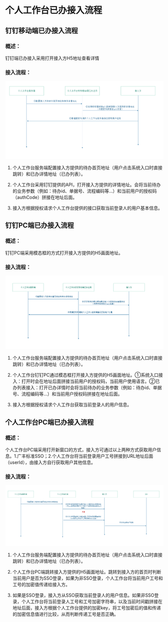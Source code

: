# 个人工作台已办接入流程

## 钉钉移动端已办接入流程

### 概述：
钉钉端已办接入采用打开接入方H5地址查看详情

### 接入流程：
![](small-app-done.png)

1. 个人工作台服务端配置接入方提供的待办首页地址（用户点击系统入口时直接跳转）和已办详情地址（已办列表）。

2. 个人工作台采用钉钉提供的API，打开接入方提供的详情地址。会将当前待办的业务参数（例如：待办id、单据号、流程编码等...）和当前用户的授权码（authCode）拼接在地址后面。

3. 接入方根据授权请求个人工作台提供的接口获取当前登录人的用户基本信息。

## 钉钉PC端已办接入流程

### 概述：
钉钉PC端采用模态框的方式打开接入方提供的H5画面地址。

### 接入流程：
![](pc-app-done.jpg)

1. 个人工作台服务端配置接入方提供的待办首页地址（用户点击系统入口时直接跳转）和已办详情地址（已办列表）。

2. 个人工作台钉钉PC通过模态框打开接入方提供的H5画面地址。①系统入口接入：打开时会在地址后面拼接当前用户的授权码，当前用户使用语言。②已办列表接入：打开已办详情时会将当前待办的业务参数（例如：待办id、单据号、流程编码等...）和当前用户授权码拼接在地址后面。

3. 接入方根据授权请求个人工作台获取当前登录人的用户信息。

## 个人工作台PC端已办接入流程

### 概述：
个人工作台PC端采用打开新窗口的方式，接入方可通过以上两种方式获取用户信息。1.广丰标准SSO；2.个人工作台将当前登录用户工号拼接到URL地址后面（userId），由接入方自行获取用户其他信息。

### 接入流程：
![](pc-browser-done.jpg)

1. 个人工作台服务端配置接入方提供的待办首页地址（用户点击系统入口时直接跳转）和已办详情地址（已办列表）。

2. 个人工作台PC端跳转接入方提供的H5画面地址。跳转到接入方的首页时判断当前用户是否为SSO登录，如果为非SSO登录，个人工作台将当前用户工号和工号的加密值传递给接入方。

3. 如果是SSO登录，接入方从SSO获取当前登录人的用户信息。如果非SSO登录，个人工作台将当前登录人工号和工号加密字符串，以及当前时间戳拼接在地址后面，接入方根据个人工作台提供的加密key，将工号加密后的值和传递的加密信息值进行比较，从而判断传递工号是否正确。